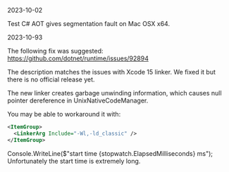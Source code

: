 2023-10-02

Test C# AOT gives segmentation fault on Mac OSX x64.


2023-10-93

The following fix was suggested:
https://github.com/dotnet/runtime/issues/92894 

The description matches the issues with Xcode 15 linker. We fixed it but there is no official release yet.

The new linker creates garbage unwinding information, which causes null pointer dereference in UnixNativeCodeManager.

You may be able to workaround it with:
```xml
<ItemGroup>
  <LinkerArg Include="-Wl,-ld_classic" />
</ItemGroup>
```

Console.WriteLine($"start time {stopwatch.ElapsedMilliseconds} ms");
Unfortunately the start time is extremely long.